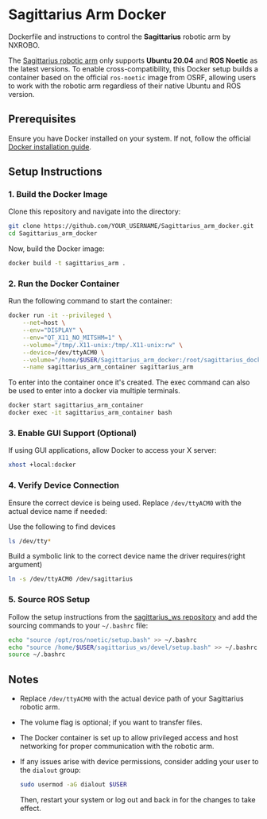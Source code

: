 # Sagittarius Arm Docker

Dockerfile and instructions to control the **Sagittarius** robotic arm by NXROBO.

The [Sagittarius robotic arm](https://github.com/NXROBO/sagittarius_ws) only supports **Ubuntu 20.04** and **ROS Noetic** as the latest versions. To enable cross-compatibility, this Docker setup builds a container based on the official `ros-noetic` image from OSRF, allowing users to work with the robotic arm regardless of their native Ubuntu and ROS version.

## Prerequisites

Ensure you have Docker installed on your system. If not, follow the official [Docker installation guide](https://docs.docker.com/get-docker/).

## Setup Instructions

### 1. Build the Docker Image

Clone this repository and navigate into the directory:

```bash
git clone https://github.com/YOUR_USERNAME/Sagittarius_arm_docker.git
cd Sagittarius_arm_docker
```

Now, build the Docker image:

```bash
docker build -t sagittarius_arm .
```

### 2. Run the Docker Container

Run the following command to start the container:

```bash
docker run -it --privileged \
    --net=host \
    --env="DISPLAY" \
    --env="QT_X11_NO_MITSHM=1" \
    --volume="/tmp/.X11-unix:/tmp/.X11-unix:rw" \
    --device=/dev/ttyACM0 \
    --volume="/home/$USER/Sagittarius_arm_docker:/root/sagittarius_docker" \
    --name sagittarius_arm_container sagittarius_arm
```

To enter into the container once it's created.
The exec command can also be used to enter into a docker via multiple terminals.
```bash
docker start sagittarius_arm_container
docker exec -it sagittarius_arm_container bash
```


### 3. Enable GUI Support (Optional)

If using GUI applications, allow Docker to access your X server:

```bash
xhost +local:docker
```

### 4. Verify Device Connection

Ensure the correct device is being used. Replace `/dev/ttyACM0` with the actual device name if needed:

Use the following to find devices
```bash
ls /dev/tty*
```

Build a symbolic link to the correct device name the driver requires(right argument)
```bash
ln -s /dev/ttyACM0 /dev/sagittarius
```

### 5. Source ROS Setup

Follow the setup instructions from the [sagittarius_ws repository](https://github.com/NXROBO/sagittarius_ws) and add the sourcing commands to your `~/.bashrc` file:

```bash
echo "source /opt/ros/noetic/setup.bash" >> ~/.bashrc
echo "source /home/$USER/sagittarius_ws/devel/setup.bash" >> ~/.bashrc
source ~/.bashrc
```

## Notes
- Replace `/dev/ttyACM0` with the actual device path of your Sagittarius robotic arm.
- The volume flag is optional; if you want to transfer files.
- The Docker container is set up to allow privileged access and host networking for proper communication with the robotic arm.
- If any issues arise with device permissions, consider adding your user to the `dialout` group:
  
  ```bash
  sudo usermod -aG dialout $USER
  ```
  
  Then, restart your system or log out and back in for the changes to take effect.
